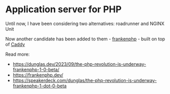 # Application server for PHP 

Until now, I have been considering two alternatives: roadrunner and NGINX Unit

Now another candidate has been added to them - [frankenphp](https://github.com/dunglas/frankenphp) - built on top of [Caddy](https://caddyserver.com/)

Read more: 
- https://dunglas.dev/2023/09/the-php-revolution-is-underway-frankenphp-1-0-beta/
- https://frankenphp.dev/
- https://speakerdeck.com/dunglas/the-php-revolution-is-underway-frankenphp-1-dot-0-beta